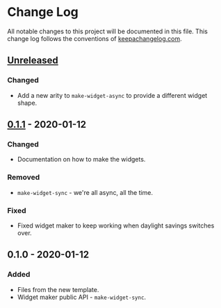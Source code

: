 # Change Log
All notable changes to this project will be documented in this file. This change log follows the conventions of [keepachangelog.com](http://keepachangelog.com/).

## [Unreleased]
### Changed
- Add a new arity to `make-widget-async` to provide a different widget shape.

## [0.1.1] - 2020-01-12
### Changed
- Documentation on how to make the widgets.

### Removed
- `make-widget-sync` - we're all async, all the time.

### Fixed
- Fixed widget maker to keep working when daylight savings switches over.

## 0.1.0 - 2020-01-12
### Added
- Files from the new template.
- Widget maker public API - `make-widget-sync`.

[Unreleased]: https://github.com/your-name/using-1-30/compare/0.1.1...HEAD
[0.1.1]: https://github.com/your-name/using-1-30/compare/0.1.0...0.1.1
